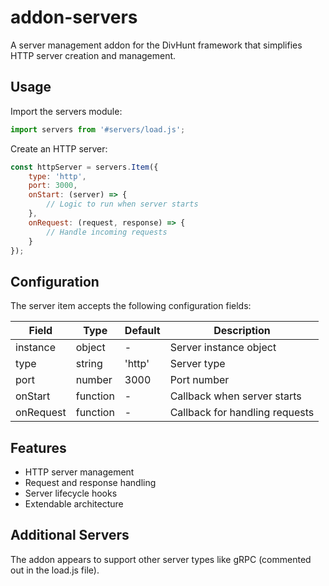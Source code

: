 # addon-servers

A server management addon for the DivHunt framework that simplifies HTTP server creation and management.

## Usage

Import the servers module:

```javascript
import servers from '#servers/load.js';
```

Create an HTTP server:

```javascript
const httpServer = servers.Item({
    type: 'http',
    port: 3000,
    onStart: (server) => {
        // Logic to run when server starts
    },
    onRequest: (request, response) => {
        // Handle incoming requests
    }
});
```

## Configuration

The server item accepts the following configuration fields:

| Field | Type | Default | Description |
|-------|------|---------|-------------|
| instance | object | - | Server instance object |
| type | string | 'http' | Server type |
| port | number | 3000 | Port number |
| onStart | function | - | Callback when server starts |
| onRequest | function | - | Callback for handling requests |

## Features

- HTTP server management
- Request and response handling
- Server lifecycle hooks
- Extendable architecture

## Additional Servers

The addon appears to support other server types like gRPC (commented out in the load.js file).